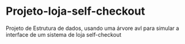 # Projeto-loja-self-checkout
Projeto de Estrutura de dados, usando uma árvore avl para simular a interface de um sistema de loja self-checkout
